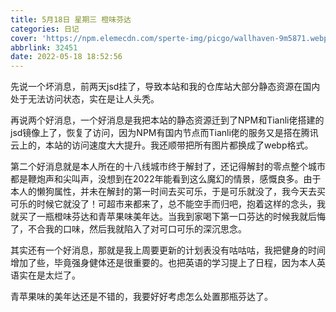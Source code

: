 ```yaml
---
title: 5月18日 星期三 橙味芬达
categories: 日记
cover: 'https://npm.elemecdn.com/sperte-img/picgo/wallhaven-9m5871.webp'
abbrlink: 32451
date: 2022-05-18 18:52:56
---
```

先说一个坏消息，前两天jsd挂了，导致本站和我的仓库站大部分静态资源在国内处于无法访问状态，实在是让人头秃。

再说两个好消息，一个好消息是我把本站的静态资源迁到了NPM和Tianli佬搭建的jsd镜像上了，恢复了访问，因为NPM有国内节点而Tianli佬的服务又是搭在腾讯云上的，本站的访问速度大大提升。我还顺带把所有图片都换成了webp格式。

第二个好消息就是本人所在的十八线城市终于解封了，还记得解封的零点整个城市都是鞭炮声和尖叫声，没想到在2022年能看到这么魔幻的情景，感慨良多。由于本人的懒狗属性，并未在解封的第一时间去买可乐，于是可乐就没了，我今天去买可乐的时候它就没了！可超市来都来了，总不能空手而归吧，抱着这样的念头，我就买了一瓶橙味芬达和青苹果味美年达。当我到家喝下第一口芬达的时候我就后悔了，不合我的口味，然后我就陷入了对可口可乐的深沉思念。

其实还有一个好消息，那就是我上周要更新的计划表没有咕咕咕，我把健身的时间增加了些，毕竟强身健体还是很重要的。也把英语的学习提上了日程，因为本人英语实在是太烂了。

青苹果味的美年达还是不错的，我要好好考虑怎么处置那瓶芬达了。
